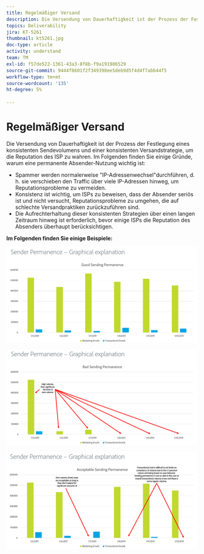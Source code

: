 ```yaml
---
title: Regelmäßiger Versand
description: Die Versendung von Dauerhaftigkeit ist der Prozess der Festlegung eines konsistenten Sendevolumens und einer konsistenten Versandstrategie, um die Reputation des ISP zu wahren.
topics: Deliverability
jira: KT-5261
thumbnail: kt5261.jpg
doc-type: article
activity: understand
team: TM
exl-id: f57de522-1361-43a3-8f8b-f9a191986529
source-git-commit: 9444f8601f2f349398ee5deb9d5f4d4f7abb44f5
workflow-type: tm+mt
source-wordcount: '135'
ht-degree: 5%

---
```


# Regelmäßiger Versand

Die Versendung von Dauerhaftigkeit ist der Prozess der Festlegung eines konsistenten Sendevolumens und einer konsistenten Versandstrategie, um die Reputation des ISP zu wahren. Im Folgenden finden Sie einige Gründe, warum eine permanente Absender-Nutzung wichtig ist:

* Spammer werden normalerweise &quot;IP-Adressenwechsel&quot;durchführen, d. h. sie verschieben den Traffic über viele IP-Adressen hinweg, um Reputationsprobleme zu vermeiden.
* Konsistenz ist wichtig, um ISPs zu beweisen, dass der Absender seriös ist und nicht versucht, Reputationsprobleme zu umgehen, die auf schlechte Versandpraktiken zurückzuführen sind.
* Die Aufrechterhaltung dieser konsistenten Strategien über einen langen Zeitraum hinweg ist erforderlich, bevor einige ISPs die Reputation des Absenders überhaupt berücksichtigen.

**Im Folgenden finden Sie einige Beispiele:**

![Gute Versandlaufzeit](assets/Sender_Permanence_1.png)

![Schlechte Dauer des Versands](assets/Sender_Permanence_2.png)

![Zulässige Versandlaufzeit](assets/Sender_Permanence_3.png)
